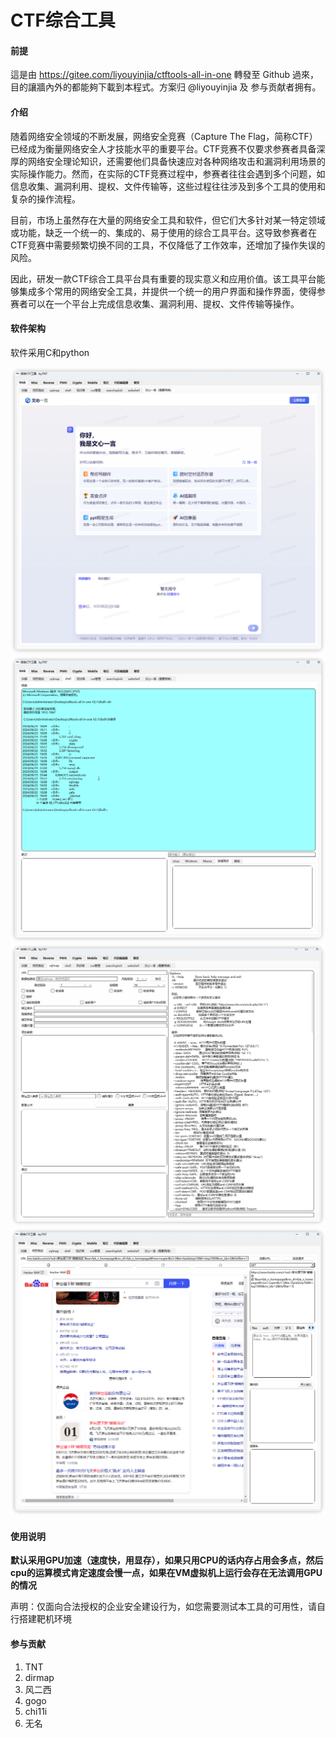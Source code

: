 # CTF综合工具

#### 前提

這是由 https://gitee.com/liyouyinjia/ctftools-all-in-one 轉發至 Github 過來，
目的讓牆內外的都能夠下載到本程式。方案归 @liyouyinjia 及 参与贡献者拥有。

#### 介绍
随着网络安全领域的不断发展，网络安全竞赛（Capture The Flag，简称CTF）已经成为衡量网络安全人才技能水平的重要平台。CTF竞赛不仅要求参赛者具备深厚的网络安全理论知识，还需要他们具备快速应对各种网络攻击和漏洞利用场景的实际操作能力。然而，在实际的CTF竞赛过程中，参赛者往往会遇到多个问题，如信息收集、漏洞利用、提权、文件传输等，这些过程往往涉及到多个工具的使用和复杂的操作流程。

目前，市场上虽然存在大量的网络安全工具和软件，但它们大多针对某一特定领域或功能，缺乏一个统一的、集成的、易于使用的综合工具平台。这导致参赛者在CTF竞赛中需要频繁切换不同的工具，不仅降低了工作效率，还增加了操作失误的风险。

因此，研发一款CTF综合工具平台具有重要的现实意义和应用价值。该工具平台能够集成多个常用的网络安全工具，并提供一个统一的用户界面和操作界面，使得参赛者可以在一个平台上完成信息收集、漏洞利用、提权、文件传输等操作。
#### 软件架构
软件采用C和python

![输入图片说明](img/imagesimage1.png)
![输入图片说明](img/imagesimage2.png)
![输入图片说明](img/imagesimage3.png)
![输入图片说明](img/imagesimage4.png)
#### 使用说明
 **默认采用GPU加速（速度快，用显存），如果只用CPU的话内存占用会多点，然后cpu的运算模式肯定速度会慢一点，如果在VM虚拟机上运行会存在无法调用GPU的情况** 

声明：仅面向合法授权的企业安全建设行为，如您需要测试本工具的可用性，请自行搭建靶机环境

#### 参与贡献

1.  TNT
2.  dirmap
3.  风二西
4.  gogo
5.  chi11i
6.  无名



